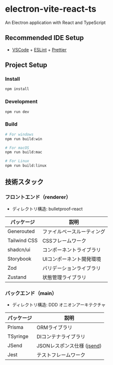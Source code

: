 # electron-vite-react-ts

An Electron application with React and TypeScript

## Recommended IDE Setup

- [VSCode](https://code.visualstudio.com/) + [ESLint](https://marketplace.visualstudio.com/items?itemName=dbaeumer.vscode-eslint) + [Prettier](https://marketplace.visualstudio.com/items?itemName=esbenp.prettier-vscode)

## Project Setup

### Install

```bash
npm install
```

### Development

```bash
npm run dev
```

### Build

```bash
# For windows
npm run build:win

# For macOS
npm run build:mac

# For Linux
npm run build:linux
```

## 技術スタック

### フロントエンド（renderer）

- ディレクトリ構造: bulletproof-react

| パッケージ   | 説明                       |
| ------------ | -------------------------- |
| Generouted   | ファイルベースルーティング |
| Tailwind CSS | CSSフレームワーク          |
| shadcn/ui    | コンポーネントライブラリ   |
| Storybook    | UIコンポーネント開発環境   |
| Zod          | バリデーションライブラリ   |
| Zustand      | 状態管理ライブラリ   |

### バックエンド（main）

- ディレクトリ構造: DDD オニオンアーキテクチャ

| パッケージ | 説明                 |
| ---------- | -------------------- |
| Prisma     | ORMライブラリ |
| TSyringe   | DIコンテナライブラリ |
| JSend      | JSONレスポンス仕様 ([jsend](https://github.com/omniti-labs/jsend)) |
| Jest       | テストフレームワーク |
